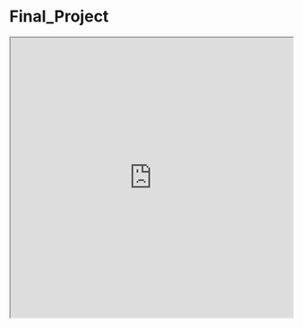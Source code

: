 # Final_Project
 
<iframe src="https://drive.google.com/file/d/your-file-id/view?usp=sharing](https://drive.google.com/file/d/1kM-sNnPW5nhUtp7YPOxz9ephe-1Vbq1I/view?usp=sharing" width="100%" height="500px"></iframe>
